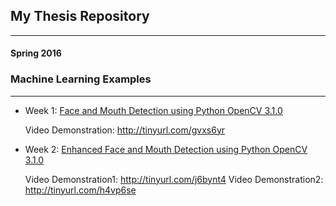 ## My Thesis Repository
________________________
#### Spring 2016
### Machine Learning Examples
___________________________________
* Week 1: [Face and Mouth Detection using Python OpenCV 3.1.0](https://github.com/AM486/Thesis-Repo/tree/master/Face_Mouth_Detection )
 
     Video Demonstration: http://tinyurl.com/gvxs6yr

* Week 2: [Enhanced Face and Mouth Detection using Python OpenCV 3.1.0](https://github.com/arvartho/Thesis-Repo/tree/master/Face_Mouth_Detection_Corrected)
 
     Video Demonstration1: http://tinyurl.com/j6bynt4
     Video Demonstration2: http://tinyurl.com/h4vp6se



 
